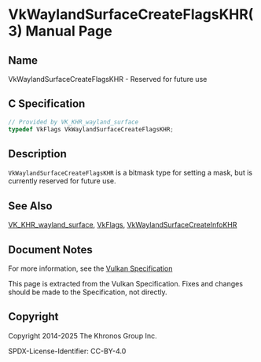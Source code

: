 # VkWaylandSurfaceCreateFlagsKHR(3) Manual Page

## Name

VkWaylandSurfaceCreateFlagsKHR - Reserved for future use



## [](#_c_specification)C Specification

```c++
// Provided by VK_KHR_wayland_surface
typedef VkFlags VkWaylandSurfaceCreateFlagsKHR;
```

## [](#_description)Description

`VkWaylandSurfaceCreateFlagsKHR` is a bitmask type for setting a mask, but is currently reserved for future use.

## [](#_see_also)See Also

[VK\_KHR\_wayland\_surface](https://registry.khronos.org/vulkan/specs/latest/man/html/VK_KHR_wayland_surface.html), [VkFlags](https://registry.khronos.org/vulkan/specs/latest/man/html/VkFlags.html), [VkWaylandSurfaceCreateInfoKHR](https://registry.khronos.org/vulkan/specs/latest/man/html/VkWaylandSurfaceCreateInfoKHR.html)

## [](#_document_notes)Document Notes

For more information, see the [Vulkan Specification](https://registry.khronos.org/vulkan/specs/latest/html/vkspec.html#VkWaylandSurfaceCreateFlagsKHR)

This page is extracted from the Vulkan Specification. Fixes and changes should be made to the Specification, not directly.

## [](#_copyright)Copyright

Copyright 2014-2025 The Khronos Group Inc.

SPDX-License-Identifier: CC-BY-4.0